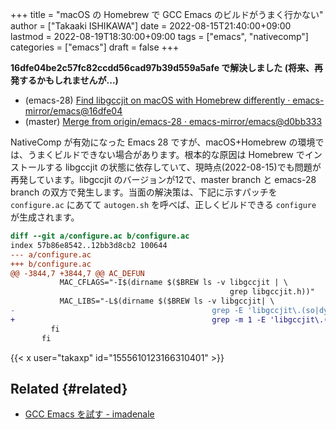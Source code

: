 +++
title = "macOS の Homebrew で GCC Emacs のビルドがうまく行かない"
author = ["Takaaki ISHIKAWA"]
date = 2022-08-15T21:40:00+09:00
lastmod = 2022-08-19T18:30:00+09:00
tags = ["emacs", "nativecomp"]
categories = ["emacs"]
draft = false
+++

**16dfe04be2c57fc82ccdd56cad97b39d559a5afe で解決しました (将来、再発するかもしれませんが...)**  

-   (emacs-28) [Find libgccjit on macOS with Homebrew differently · emacs-mirror/emacs@16dfe04](https://github.com/emacs-mirror/emacs/commit/16dfe04be2c57fc82ccdd56cad97b39d559a5afe)
-   (master) [Merge from origin/emacs-28 · emacs-mirror/emacs@d0bb333](https://github.com/emacs-mirror/emacs/commit/d0bb333efc0faf4c8ee78db5bd9c99819ad2053b)

NativeComp が有効になった Emacs 28 ですが、macOS+Homebrew の環境では、うまくビルドできない場合があります。根本的な原因は Homebrew でインストールする libgccjit の状態に依存していて、現時点(2022-08-15)でも問題が再発しています。libgccjit のバージョンが12で、master branch と emacs-28 branch の双方で発生します。当面の解決策は、下記に示すパッチを `configure.ac` にあてて `autogen.sh` を呼べば、正しくビルドできる `configure` が生成されます。  

```diff
diff --git a/configure.ac b/configure.ac
index 57b86e8542..12bb3d8cb2 100644
--- a/configure.ac
+++ b/configure.ac
@@ -3844,7 +3844,7 @@ AC_DEFUN
           MAC_CFLAGS="-I$(dirname $($BREW ls -v libgccjit | \
                                                 grep libgccjit.h))"
           MAC_LIBS="-L$(dirname $($BREW ls -v libgccjit| \
-                                            grep -E 'libgccjit\.(so|dylib)$'))"
+                                            grep -m 1 -E 'libgccjit\.(so|dylib)$'))"
         fi
       fi
```

{{< x user="takaxp" id="1555610123166310401" >}}  


## Related {#related}

-   [GCC Emacs を試す - imadenale](https://pxaka.tokyo/blog/2021/0430-trying-gcc-emacs/)
